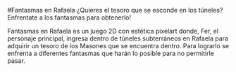 #Fantasmas en Rafaela
¿Quieres el tesoro que se esconde en los túneles? Enfrentate a los fantasmas para obtenerlo!  

Fantasmas en Rafaela es un juego 2D con estética pixelart donde, Fer, el personaje principal, ingresa dentro de túneles subterráneos en Rafaela para adquirir un tesoro de los Masones que se encuentra dentro. 
Para lograrlo se enfrenta a diferentes fantasmas que harán lo posible para no permitirle pasar.



